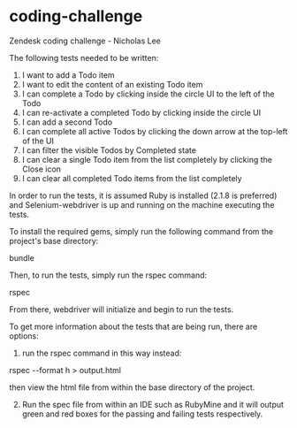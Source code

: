 # coding-challenge
Zendesk coding challenge - Nicholas Lee

The following tests needed to be written:

1. I want to add a Todo item
2. I want to edit the content of an existing Todo item
3. I can complete a Todo by clicking inside the circle UI to the left of the Todo
4. I can re-activate a completed Todo by clicking inside the circle UI
5. I can add a second Todo
6. I can complete all active Todos by clicking the down arrow at the top-left of the UI
7. I can filter the visible Todos by Completed state
8. I can clear a single Todo item from the list completely by clicking the Close icon
9. I can clear all completed Todo items from the list completely


In order to run the tests, it is assumed Ruby is installed (2.1.8 is preferred) and Selenium-webdriver is up and running on the machine executing the tests.

To install the required gems, simply run the following command from the project's base directory:

bundle

Then, to run the tests, simply run the rspec command:

rspec

From there, webdriver will initialize and begin to run the tests.

To get more information about the tests that are being run, there are options:

1. run the rspec command in this way instead:

rspec --format h > output.html

then view the html file from within the base directory of the project.

2. Run the spec file from within an IDE such as RubyMine and it will output green and red boxes for the passing and failing tests respectively.
